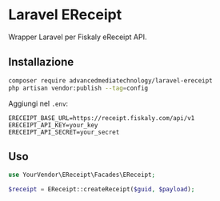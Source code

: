 # Laravel EReceipt

Wrapper Laravel per Fiskaly eReceipt API.

## Installazione

```bash
composer require advancedmediatechnology/laravel-ereceipt
php artisan vendor:publish --tag=config
```

Aggiungi nel `.env`:

```
ERECEIPT_BASE_URL=https://receipt.fiskaly.com/api/v1
ERECEIPT_API_KEY=your_key
ERECEIPT_API_SECRET=your_secret
```

## Uso

```php
use YourVendor\EReceipt\Facades\EReceipt;

$receipt = EReceipt::createReceipt($guid, $payload);
```
